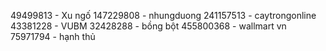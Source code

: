 49499813 - Xu ngố
147229808 - nhungduong
241157513 - caytrongonline
43381228 - VUBM
32428288 - bồng bột
455800368 - wallmart vn
75971794 - hạnh thủ